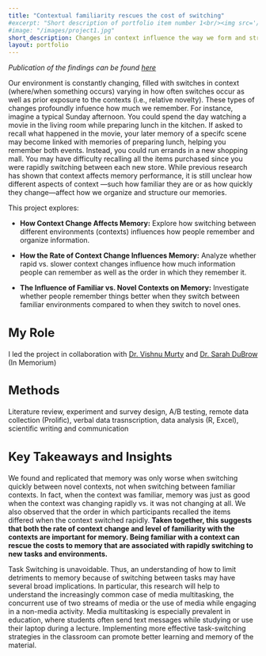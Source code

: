 ```yaml
---
title: "Contextual familiarity rescues the cost of switching"
#excerpt: "Short description of portfolio item number 1<br/><img src='/images/500x300.png'>"
#image: "/images/project1.jpg"
short_description: Changes in context influence the way we form and structure memories. Yet, little is known about how qualitatively different types of context switches shape memory organization. These studies demonstrate that how often the context changes and the level of familiarity with the context influences the structure and organization of memory.
layout: portfolio
---
```



_Publication of the findings can be found [here](http://lindsay-rait.github.io/files/pbr_2023.pdf)_

Our environment is constantly changing, filled with switches in context (where/when something occurs) varying in how often switches occur as well as prior exposure to the contexts (i.e., relative novelty).  These types of changes profoundly infuence how much we remember. For instance, imagine a typical Sunday afternoon. You could spend the day watching a movie in the living room while preparing lunch in the kitchen. 
If asked to recall what happened in the movie, your later memory of a specifc scene may become linked with memories of preparing lunch, helping you remember both events. Instead, you could run errands in a new shopping mall. You may have difficulty recalling all the items purchased since you were rapidly switching between each new store. 
While previous research has shown that context affects memory performance, it is still unclear how different aspects of context —such how familiar they are or as how quickly they change—affect how we organize and structure our memories. 

This project explores: 

* **How Context Change Affects Memory:** Explore how switching between different environments (contexts) influences how people remember and organize information.

* **How the Rate of Context Change Influences Memory:** Analyze whether rapid vs. slower context changes influence how much information people can remember as well as the order in which they remember it. 

* **The Influence of Familiar vs. Novel Contexts on Memory:** Investigate whether people remember things better when they switch between familiar environments compared to when they switch to novel ones.

<h2 style="font-size:24px;">My Role</h2>

I led the project in collaboration with [Dr. Vishnu Murty](https://www.adaptivememorylab.com/) and [Dr. Sarah DuBrow](https://www.dubrowlab.org/) (In Memorium) 


<h2 style="font-size:24px;">Methods</h2>

Literature review, experiment and survey design, A/B testing, remote data collection (Prolific), verbal data trasnscription, data analysis (R, Excel), scientific writing and communication 

<h2 style="font-size:24px;">Key Takeaways and Insights</h2>

We found and replicated that memory was only worse when switching quickly between novel contexts, not when switching between familiar contexts. In fact, when the context was familiar, memory was just as good when the context was changing rapidly vs. it was not changing at all. We also observed that the order in which participants recalled the items differed when the context switched rapidly. **Taken together, this suggests that both the rate of context change and level of familiarity with the contexts are important for memory. Being familiar with a context can rescue the costs to memory that are associated with rapidly switching to new tasks and environments.**

Task Switching is unavoidable. Thus, an understanding of how to limit detriments to memory because of switching between tasks may have several broad implications. In particular, this research will help to understand the increasingly common case of media multitasking, the concurrent use of two streams of media or the use of media while engaging in a non-media activity. Media multitasking is especially prevalent in education, where students often send text messages while studying or use their laptop during a lecture. Implementing more effective task-switching strategies in the classroom can promote better learning and memory of the material.
